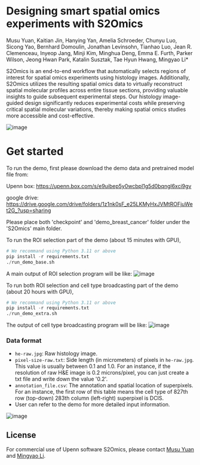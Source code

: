 # Designing smart spatial omics experiments with S2Omics
Musu Yuan, Kaitian Jin, Hanying Yan, Amelia Schroeder, Chunyu Luo, Sicong Yao, Bernhard Domoulin, Jonathan Levinsohn, Tianhao Luo, Jean R. Clemenceau, Inyeop Jang, Minji Kim, Minghua Deng, Emma E. Furth, Parker Wilson, Jeong Hwan Park, Katalin Susztak, Tae Hyun Hwang, Mingyao Li*

S2Omics is an end-to-end workflow that automatically selects regions of interest for spatial omics experiments using histology images. Additionally, S2Omics utilizes the resulting spatial omics data to virtually reconstruct spatial molecular profiles across entire tissue sections, providing valuable insights to guide subsequent experimental steps. Our histology image-guided design significantly reduces experimental costs while preserving critical spatial molecular variations, thereby making spatial omics studies more accessible and cost-effective.

![image](https://github.com/user-attachments/assets/d3dadce0-acb7-4a66-ae41-99e542e3d49b)

# Get started
To run the demo, first please download the demo data and pretrained model file from:

Upenn box: https://upenn.box.com/s/e9uibep5y0wcbpl1g5d0bqngl6xci9gv

google drive: https://drive.google.com/drive/folders/1z1nk0sF_e25LKMyHxJVMtROFjuWet2G_?usp=sharing

Please place both 'checkpoint' and 'demo_breast_cancer' folder under the 'S2Omics' main folder.

To run the ROI selection part of the demo (about 15 minutes with GPU),
```python
# We recommand using Python 3.11 or above
pip install -r requirements.txt
./run_demo_base.sh
```

A main output of ROI selection program will be like:
![image](https://github.com/user-attachments/assets/78d27db4-a740-4605-b440-5dc1a07a93b7)

To run both ROI selection and cell type broadcasting part of the demo (about 20 hours with GPU),
```python
# We recommand using Python 3.11 or above
pip install -r requirements.txt
./run_demo_extra.sh
```

The output of cell type broadcasting program will be like:
![image](https://github.com/user-attachments/assets/adba9a05-445d-4781-a567-c4cfafdc92a7)

### Data format

- `he-raw.jpg`: Raw histology image.
- `pixel-size-raw.txt`: Side length (in micrometers) of pixels in `he-raw.jpg`. This value is usually between 0.1 and 1.0. For an instance, if the resolution of raw H&E image is 0.2 microns/pixel, you can just create a txt file and write down the value '0.2'.
- `annotation_file.csv`: The annotation and spatial location of superpixels. For an instance, the first row of this table means the cell type of 827th row (top-down) 283th column (left-right) superpixel is DCIS.
- User can refer to the demo for more detailed input information.

![image](https://github.com/user-attachments/assets/276f638b-c1fd-4d68-9f72-ea795d0c30dd)


## License

For commercial use of Upenn software S2Omics, please contact
[Musu Yuan](mailto:musu990519@gmail.com) and
[Mingyao Li](mailto:mingyao@pennmedicine.upenn.edu).

